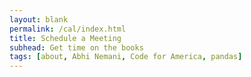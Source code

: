 ```yaml
---
layout: blank
permalink: /cal/index.html
title: Schedule a Meeting
subhead: Get time on the books
tags: [about, Abhi Nemani, Code for America, pandas]
---
```

<div class="meetings-iframe-container" data-src="https://meetings.hubspot.com/abhi-nemani?embed=true"></div><script type="text/javascript" src="https://static.hsappstatic.net/MeetingsEmbed/ex/MeetingsEmbedCode.js"></script>